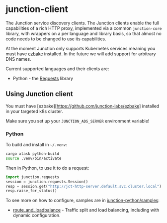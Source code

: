 # junction-client

The Junction service discovery clients. The Junction clients enable the full
capabilities of a rich HTTP proxy, implemented via a common `junction-core`
library, with wrappers on a per language and library basis, so that almost no
code needs to be changed to use its capabilities. 

At the moment Junction only supports Kubernetes services meaning you must have
[ezbake][ezbake] installed. In the future we will add support for arbitrary DNS
names.

Current supported languages and their clients are:
* Python - the [Requests][requests] library

[ezbake]: https://github.com/junction-labs/ezbake
[requests]: https://pypi.org/project/requests/

## Using Junction client

You must have [ezbake][https://github.com/junction-labs/ezbake] installed in
your targeted k8s cluster.

Make sure you set up your `JUNCTION_ADS_SERVER` environment variable!

### Python

To build and install in `~/.venv`:
```bash 
cargo xtask python-build
source .venv/bin/activate
```

Then in Python, to use it to do a request:
```python
import junction.requests
session = junction.requests.Session()
resp = session.get("http://jct-http-server.default.svc.cluster.local")
resp.raise_for_status()
```

To see more on how to configure, samples are in
[junction-python/samples](./junction-python/samples/):

* [route_and_loadbalance](./junction-python/samples/route_and_loadbalance/README.md) -
  Traffic split and load balancing, including with dynamic configuration.
